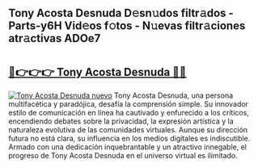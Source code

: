 ## Tony Acosta Desnuda D𝚎sn𝚞dos filtr𝚊dos - Parts-y6H Vid𝚎os f𝚘tos - N𝚞evas filtr𝚊ciones atr𝚊ctivas ADOe7

# <h2><a href="http://mbbi5e.tromn.icu/?c=Tony+Acosta+Desnuda">🔗👉👉👉 Tony Acosta Desnuda 🔗🔗</a></h2>

[![Tony Acosta Desnuda nuevo](https://i.imgur.com/pEAQMta.gif)](http://mbbi5e.tromn.icu/?c=Tony+Acosta+Desnuda)
Tony Acosta Desnuda, una persona multifacética y paradójica, desafía la comprensión simple. Su innovador estilo de comunicación en línea ha cautivado y enfurecido a los críticos, encendiendo debates sobre la privacidad, la expresión artística y la naturaleza evolutiva de las comunidades virtuales. Aunque su dirección futura no está clara, su influencia en los medios digitales es indiscutible. Armado con una dedicación inquebrantable y un atractivo innegable, el progreso de Tony Acosta Desnuda en el universo virtual es ilimitado.
